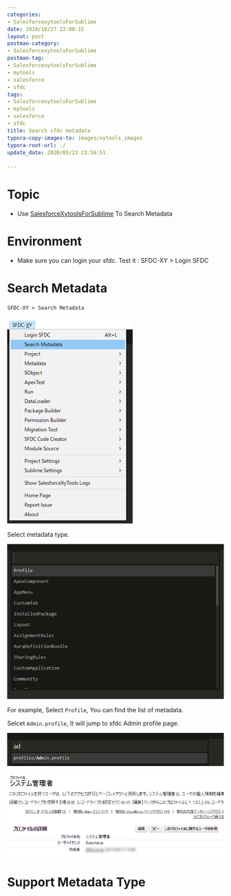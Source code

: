 ```yaml
---
categories:
- SalesforcexytoolsForSublime
date: 2018/10/27 22:00:15
layout: post
postman-category:
- SalesforcexytoolsForSublime
postman-tag:
- SalesforcexytoolsForSublime
- mytools
- salesforce
- sfdc
tags:
- SalesforcexytoolsForSublime
- mytools
- salesforce
- sfdc
title: Search sfdc metadata
typora-copy-images-to: images/xytools_images
typora-root-url: ./
update_date: 2020/05/23 23:56:51

---
```


# Topic

* Use [SalesforceXytoolsForSublime](http://salesforcexytools.com/categories/SalesforcexytoolsForSublime/) To Search Metadata

# Environment

- Make sure you can login your sfdc. Test it : SFDC-XY > Login SFDC

# Search Metadata

`SFDC-XY > Search Metadata`

![1540532540638](/images/xytools_images/1540532540638.png)

Select metadata type.

![1540532580583](/images/xytools_images/1540532580583.png)

For example, Select `Profile`,  You can find the list of metadata.

Selcet `Admin.profile`, It will jump to sfdc Admin profile page.

![1540532640276](/images/xytools_images/1540532640276.png)



![1540532907894](/images/xytools_images/1540532907894.png)



# Support Metadata Type